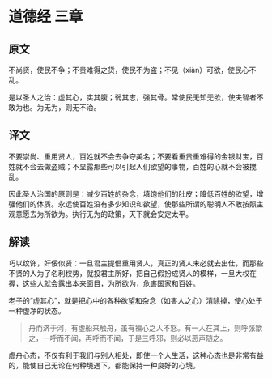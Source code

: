 # 道德经 三章

## 原文

不尚贤，使民不争；不贵难得之货，使民不为盗；不见（xiàn）可欲，使民心不乱。

是以圣人之治：虚其心，实其腹；弱其志，强其骨。常使民无知无欲，使夫智者不敢为也。为无为，则无不治。

## 译文

不要崇尚、重用贤人，百姓就不会去争夺美名；不要看重贵重难得的金银财宝，百姓就不会去做盗贼；不显露那些可以引起人们欲望的事物，百姓的心就不会被搅乱。

因此圣人治国的原则是：减少百姓的杂念，填饱他们的肚皮；降低百姓的欲望，增强他们的体质。永远使百姓没有多少知识和欲望，使那些所谓的聪明人不敢按照主观意愿去为所欲为。执行无为的政策，天下就会安定太平。

## 解读

巧以纹饰，奸佞似贤：一旦君主提倡重用贤人，真正的贤人未必就去出仕，而那些不贤的人为了名利权势，就投君主所好，把自己假扮成贤人的模样，一旦大权在握，这些人就会露出本来面目，为所欲为，危害国家和百姓。

老子的“虚其心”，就是把心中的各种欲望和杂念（如害人之心）清除掉，使心处于一种虚净的状态。

> 舟而济于河，有虚船来触舟，虽有褊心之人不怒。有一人在其上，则呼张歙之，一呼而不闻，再呼而不闻，于是三呼邪，则必以恶声随之。

虚舟心态，不仅有利于我们与别人相处，即使一个人生活，这种心态也是非常有益的，能使自己无论在何种境遇下，都能保持一种良好的心境。